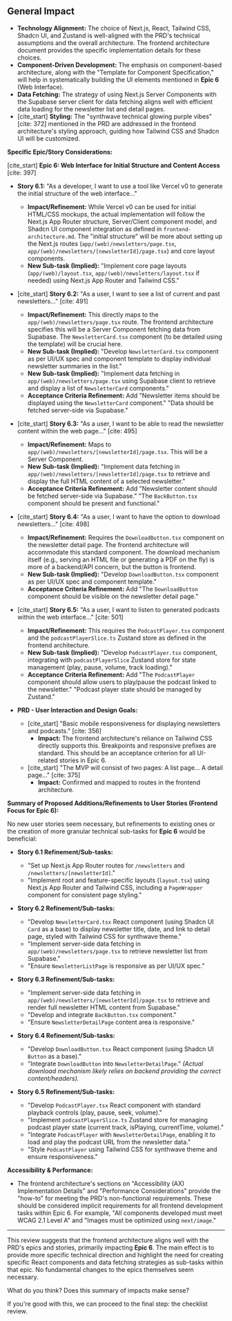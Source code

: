 ## General Impact

- **Technology Alignment:** The choice of Next.js, React, Tailwind CSS, Shadcn UI, and Zustand is well-aligned with the PRD's technical assumptions and the overall architecture. The frontend architecture document provides the specific implementation details for these choices.
- **Component-Driven Development:** The emphasis on component-based architecture, along with the "Template for Component Specification," will help in systematically building the UI elements mentioned in **Epic 6** (Web Interface).
- **Data Fetching:** The strategy of using Next.js Server Components with the Supabase server client for data fetching aligns well with efficient data loading for the newsletter list and detail pages.
- [cite_start] **Styling:** The "synthwave technical glowing purple vibes" [cite: 372] mentioned in the PRD are addressed in the frontend architecture's styling approach, guiding how Tailwind CSS and Shadcn UI will be customized.

**Specific Epic/Story Considerations:**

[cite_start] **Epic 6: Web Interface for Initial Structure and Content Access** [cite: 397]

- **Story 6.1:** "As a developer, I want to use a tool like Vercel v0 to generate the initial structure of the web interface..."

  - **Impact/Refinement:** While Vercel v0 can be used for initial HTML/CSS mockups, the actual implementation will follow the Next.js App Router structure, Server/Client component model, and Shadcn UI component integration as defined in `frontend-architecture.md`. The "initial structure" will be more about setting up the Next.js routes (`app/(web)/newsletters/page.tsx`, `app/(web)/newsletters/[newsletterId]/page.tsx`) and core layout components.
  - **New Sub-task (Implied):** "Implement core page layouts (`app/(web)/layout.tsx`, `app/(web)/newsletters/layout.tsx` if needed) using Next.js App Router and Tailwind CSS."

- [cite_start] **Story 6.2:** "As a user, I want to see a list of current and past newsletters..." [cite: 491]

  - **Impact/Refinement:** This directly maps to the `app/(web)/newsletters/page.tsx` route. The frontend architecture specifies this will be a Server Component fetching data from Supabase. The `NewsletterCard.tsx` component (to be detailed using the template) will be crucial here.
  - **New Sub-task (Implied):** "Develop `NewsletterCard.tsx` component as per UI/UX spec and component template to display individual newsletter summaries in the list."
  - **New Sub-task (Implied):** "Implement data fetching in `app/(web)/newsletters/page.tsx` using Supabase client to retrieve and display a list of `NewsletterCard` components."
  - **Acceptance Criteria Refinement:** Add "Newsletter items should be displayed using the `NewsletterCard` component." "Data should be fetched server-side via Supabase."

- [cite_start] **Story 6.3:** "As a user, I want to be able to read the newsletter content within the web page..." [cite: 495]

  - **Impact/Refinement:** Maps to `app/(web)/newsletters/[newsletterId]/page.tsx`. This will be a Server Component.
  - **New Sub-task (Implied):** "Implement data fetching in `app/(web)/newsletters/[newsletterId]/page.tsx` to retrieve and display the full HTML content of a selected newsletter."
  - **Acceptance Criteria Refinement:** Add "Newsletter content should be fetched server-side via Supabase." "The `BackButton.tsx` component should be present and functional."

- [cite_start] **Story 6.4:** "As a user, I want to have the option to download newsletters..." [cite: 498]

  - **Impact/Refinement:** Requires the `DownloadButton.tsx` component on the newsletter detail page. The frontend architecture will accommodate this standard component. The download mechanism itself (e.g., serving an HTML file or generating a PDF on the fly) is more of a backend/API concern, but the button is frontend.
  - **New Sub-task (Implied):** "Develop `DownloadButton.tsx` component as per UI/UX spec and component template."
  - **Acceptance Criteria Refinement:** Add "The `DownloadButton` component should be visible on the newsletter detail page."

- [cite_start] **Story 6.5:** "As a user, I want to listen to generated podcasts within the web interface..." [cite: 501]

  - **Impact/Refinement:** This requires the `PodcastPlayer.tsx` component and the `podcastPlayerSlice.ts` Zustand store as defined in the frontend architecture.
  - **New Sub-task (Implied):** "Develop `PodcastPlayer.tsx` component, integrating with `podcastPlayerSlice` Zustand store for state management (play, pause, volume, track loading)."
  - **Acceptance Criteria Refinement:** Add "The `PodcastPlayer` component should allow users to play/pause the podcast linked to the newsletter." "Podcast player state should be managed by Zustand."

- **PRD - User Interaction and Design Goals:**
  - [cite_start] "Basic mobile responsiveness for displaying newsletters and podcasts." [cite: 356]
    - **Impact:** The frontend architecture's reliance on Tailwind CSS directly supports this. Breakpoints and responsive prefixes are standard. This should be an acceptance criterion for all UI-related stories in Epic 6.
  - [cite_start] "The MVP will consist of two pages: A list page... A detail page..." [cite: 375]
    - **Impact:** Confirmed and mapped to routes in the frontend architecture.

**Summary of Proposed Additions/Refinements to User Stories (Frontend Focus for Epic 6):**

No new user stories seem necessary, but refinements to existing ones or the creation of more granular technical sub-tasks for **Epic 6** would be beneficial:

- **Story 6.1 Refinement/Sub-tasks:**

  - "Set up Next.js App Router routes for `/newsletters` and `/newsletters/[newsletterId]`."
  - "Implement root and feature-specific layouts (`layout.tsx`) using Next.js App Router and Tailwind CSS, including a `PageWrapper` component for consistent page styling."

- **Story 6.2 Refinement/Sub-tasks:**

  - "Develop `NewsletterCard.tsx` React component (using Shadcn UI `Card` as a base) to display newsletter title, date, and link to detail page, styled with Tailwind CSS for synthwave theme."
  - "Implement server-side data fetching in `app/(web)/newsletters/page.tsx` to retrieve newsletter list from Supabase."
  - "Ensure `NewsletterListPage` is responsive as per UI/UX spec."

- **Story 6.3 Refinement/Sub-tasks:**

  - "Implement server-side data fetching in `app/(web)/newsletters/[newsletterId]/page.tsx` to retrieve and render full newsletter HTML content from Supabase."
  - "Develop and integrate `BackButton.tsx` component."
  - "Ensure `NewsletterDetailPage` content area is responsive."

- **Story 6.4 Refinement/Sub-tasks:**

  - "Develop `DownloadButton.tsx` React component (using Shadcn UI `Button` as a base)."
  - "Integrate `DownloadButton` into `NewsletterDetailPage`."
    _(Actual download mechanism likely relies on backend providing the correct content/headers)._

- **Story 6.5 Refinement/Sub-tasks:**
  - "Develop `PodcastPlayer.tsx` React component with standard playback controls (play, pause, seek, volume)."
  - "Implement `podcastPlayerSlice.ts` Zustand store for managing podcast player state (current track, isPlaying, currentTime, volume)."
  - "Integrate `PodcastPlayer` with `NewsletterDetailPage`, enabling it to load and play the podcast URL from the newsletter data."
  - "Style `PodcastPlayer` using Tailwind CSS for synthwave theme and ensure responsiveness."

**Accessibility & Performance:**

- The frontend architecture's sections on "Accessibility (AX) Implementation Details" and "Performance Considerations" provide the "how-to" for meeting the PRD's non-functional requirements. These should be considered implicit requirements for all frontend development tasks within Epic 6. For example, "All components developed must meet WCAG 2.1 Level A" and "Images must be optimized using `next/image`."

---

This review suggests that the frontend architecture aligns well with the PRD's epics and stories, primarily impacting **Epic 6**. The main effect is to provide more specific technical direction and highlight the need for creating specific React components and data fetching strategies as sub-tasks within that epic. No fundamental changes to the epics themselves seem necessary.

What do you think? Does this summary of impacts make sense?

If you're good with this, we can proceed to the final step: the checklist review.

